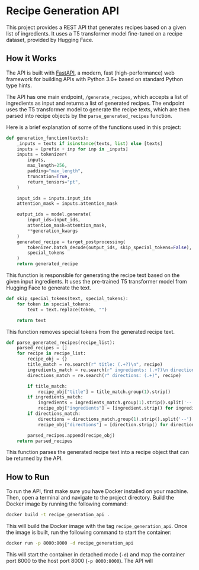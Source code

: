 # Recipe Generation API

This project provides a REST API that generates recipes based on a given list of ingredients. It uses a T5 transformer model fine-tuned on a recipe dataset, provided by Hugging Face. 

## How it Works

The API is built with [FastAPI](https://fastapi.tiangolo.com/), a modern, fast (high-performance) web framework for building APIs with Python 3.6+ based on standard Python type hints.

The API has one main endpoint, `/generate_recipes`, which accepts a list of ingredients as input and returns a list of generated recipes. The endpoint uses the T5 transformer model to generate the recipe texts, which are then parsed into recipe objects by the `parse_generated_recipes` function. 

Here is a brief explanation of some of the functions used in this project:

```python
def generation_function(texts):
    _inputs = texts if isinstance(texts, list) else [texts]
    inputs = [prefix + inp for inp in _inputs]
    inputs = tokenizer(
        inputs, 
        max_length=256, 
        padding="max_length", 
        truncation=True, 
        return_tensors="pt",
    )

    input_ids = inputs.input_ids
    attention_mask = inputs.attention_mask

    output_ids = model.generate(
        input_ids=input_ids, 
        attention_mask=attention_mask,
        **generation_kwargs
    )
    generated_recipe = target_postprocessing(
        tokenizer.batch_decode(output_ids, skip_special_tokens=False),
        special_tokens
    )
    return generated_recipe
```

This function is responsible for generating the recipe text based on the given input ingredients. It uses the pre-trained T5 transformer model from Hugging Face to generate the text.

```python
def skip_special_tokens(text, special_tokens):
    for token in special_tokens:
        text = text.replace(token, "")

    return text
```

This function removes special tokens from the generated recipe text.

```python
def parse_generated_recipes(recipe_list):
    parsed_recipes = []
    for recipe in recipe_list:
        recipe_obj = {}
        title_match = re.search(r" title: (.+?)\n", recipe)
        ingredients_match = re.search(r" ingredients: (.+?)\n directions:", recipe)
        directions_match = re.search(r" directions: (.+)", recipe)

        if title_match:
            recipe_obj["title"] = title_match.group(1).strip()
        if ingredients_match:
            ingredients = ingredients_match.group(1).strip().split('--')
            recipe_obj["ingredients"] = [ingredient.strip() for ingredient in ingredients]
        if directions_match:
            directions = directions_match.group(1).strip().split('--')
            recipe_obj["directions"] = [direction.strip() for direction in directions]

        parsed_recipes.append(recipe_obj)
    return parsed_recipes
```

This function parses the generated recipe text into a recipe object that can be returned by the API.

## How to Run

To run the API, first make sure you have Docker installed on your machine. Then, open a terminal and navigate to the project directory. Build the Docker image by running the following command:

```bash
docker build -t recipe_generation_api .
```

This will build the Docker image with the tag `recipe_generation_api`. Once the image is built, run the following command to start the container:

```bash
docker run -p 8000:8000 -d recipe_generation_api
```

This will start the container in detached mode (`-d`) and map the container port 8000 to the host port 8000 (`-p 8000:8000`). The API will